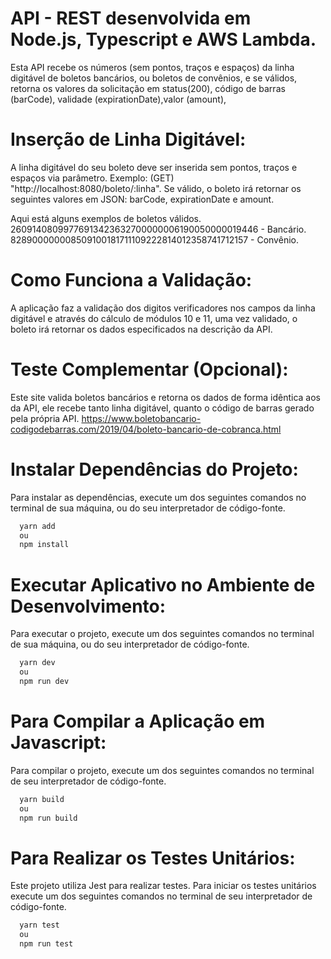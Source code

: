# API - REST desenvolvida em Node.js, Typescript e AWS Lambda.

Esta API recebe os números (sem pontos, traços e espaços) da linha digitável de boletos bancários, ou boletos de convênios, e se válidos, retorna os valores da solicitação em status(200), código de barras (barCode), validade (expirationDate),valor (amount),

# Inserção de Linha Digitável:

A linha digitável do seu boleto deve ser inserida sem pontos, traços e espaços via parâmetro. Exemplo: (GET) "http://localhost:8080/boleto/:linha". Se válido, o boleto irá retornar os seguintes valores em JSON: barCode, expirationDate e amount.

Aqui está alguns exemplos de boletos válidos.
26091408099776913423632700000006190050000019446  - Bancário.
828900000008509100181711109222814012358741712157 - Convênio.


# Como Funciona a Validação:

A aplicação faz a validação dos digitos verificadores nos campos da linha digitável e através do cálculo de módulos 10 e 11, uma vez validado, o boleto irá retornar os dados especificados na descrição da API.

# Teste Complementar (Opcional):

Este site valida boletos bancários e retorna os dados de forma idêntica aos da API, 
ele recebe tanto linha digitável, quanto o código de barras gerado pela própria API.
https://www.boletobancario-codigodebarras.com/2019/04/boleto-bancario-de-cobranca.html

# Instalar Dependências do Projeto:

Para instalar as dependências, execute um dos seguintes comandos no terminal de sua máquina, ou do seu interpretador de código-fonte. 

```bash
  yarn add
  ou
  npm install
```

# Executar Aplicativo no Ambiente de Desenvolvimento:

Para executar o projeto, execute um dos seguintes comandos no terminal de sua máquina, ou do seu interpretador de código-fonte. 

```bash
  yarn dev
  ou
  npm run dev
```

# Para Compilar a Aplicação em Javascript:

Para compilar o projeto, execute um dos seguintes comandos no terminal de seu interpretador de código-fonte.

```bash
  yarn build
  ou
  npm run build
```

# Para Realizar os Testes Unitários:

Este projeto utiliza Jest para realizar testes. Para iniciar os testes unitários execute um dos seguintes comandos no terminal de seu interpretador de código-fonte.

```bash
  yarn test
  ou
  npm run test
```
